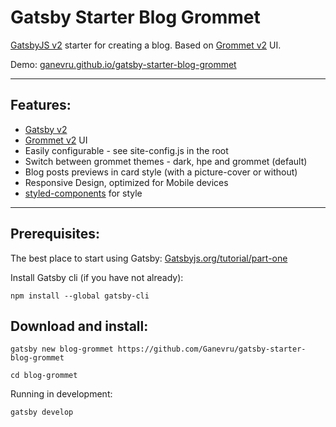 # Gatsby Starter Blog Grommet

[GatsbyJS v2](https://www.gatsbyjs.org/) starter for creating a blog. Based on [Grommet v2](https://v2.grommet.io/) UI.

Demo: [ganevru.github.io/gatsby-starter-blog-grommet](https://ganevru.github.io/gatsby-starter-blog-grommet/)

---

## Features:

* [Gatsby v2](https://www.gatsbyjs.org/)
* [Grommet v2](https://v2.grommet.io/) UI
* Easily configurable - see site-config.js in the root
* Switch between grommet themes - dark, hpe and grommet (default)
* Blog posts previews in card style (with a picture-cover or without)
* Responsive Design, optimized for Mobile devices
* [styled-components](https://www.styled-components.com) for style
  
---

## Prerequisites:

The best place to start using Gatsby: [Gatsbyjs.org/tutorial/part-one](https://www.gatsbyjs.org/tutorial/part-one)

Install Gatsby cli (if you have not already):

```text
npm install --global gatsby-cli
```

## Download and install:

```text
gatsby new blog-grommet https://github.com/Ganevru/gatsby-starter-blog-grommet
```

```text
cd blog-grommet
```

Running in development:

```text
gatsby develop
```
